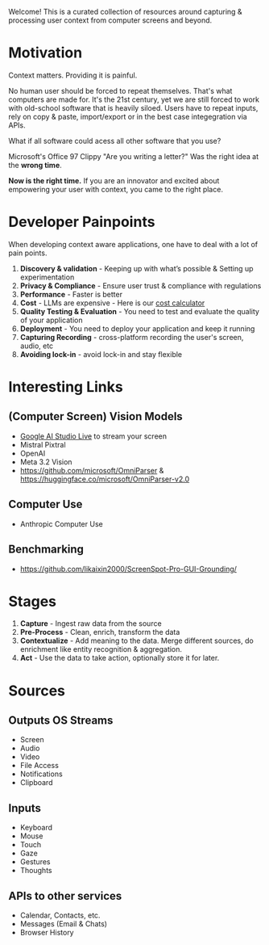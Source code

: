 Welcome! This is a curated collection of resources around capturing &amp; processing user context from computer screens and beyond.

# Motivation 
Context matters. Providing it is painful.

No human user should be forced to repeat themselves. That's what computers are made for. It's the 21st century, yet we are still forced to work with old-school software that is heavily siloed. Users have to repeat inputs, rely on copy & paste, import/export or in the best case integegration via APIs.

What if all software could acess all other software that you use? 

Microsoft's Office 97 Clippy "Are you writing a letter?" Was the right idea at the **wrong time**.

**Now is the right time.** If you are an innovator and excited about empowering your user with context, you came to the right place.

 # Developer Painpoints

 When developing context aware applications, one have to deal with a lot of pain points. 

1. **Discovery & validation** - Keeping up with what’s possible & Setting up experimentation 
1. **Privacy & Compliance** - Ensure user trust & compliance with regulations
2. **Performance** - Faster is better
3. **Cost** - LLMs are expensive - Here is our [cost calculator](https://docs.google.com/spreadsheets/d/16-K-vLpqvAxRUBy4ppqjMmPJyQwZ4E0wxevJdWcmzP4/edit?usp=sharing)
7. **Quality Testing & Evaluation** - You need to test and evaluate the quality of your application
4. **Deployment** - You need to deploy your application and keep it running
5. **Capturing Recording** - cross-platform recording the user's screen, audio, etc
6. **Avoiding lock-in** - avoid lock-in and stay flexible

# Interesting Links

## (Computer Screen) Vision Models 
- [Google AI Studio Live](https://aistudio.google.com/live) to stream your screen  
- Mistral Pixtral
- OpenAI
- Meta 3.2 Vision
- https://github.com/microsoft/OmniParser & https://huggingface.co/microsoft/OmniParser-v2.0

## Computer Use
- Anthropic Computer Use

## Benchmarking
- https://github.com/likaixin2000/ScreenSpot-Pro-GUI-Grounding/


# Stages
1. **Capture** - Ingest raw data from the source
2. **Pre-Process** - Clean, enrich, transform the data
3. **Contextualize** - Add meaning to the data. Merge different sources, do enrichment like entity recognition & aggregation.
4. **Act** - Use the data to take action, optionally store it for later.

# Sources
## Outputs OS Streams 
 - Screen
 - Audio
 - Video
 - File Access
 - Notifications
- Clipboard
## Inputs
 - Keyboard
 - Mouse
 - Touch
 - Gaze
 - Gestures
 - Thoughts
## APIs to other services 
 - Calendar, Contacts, etc.
 - Messages (Email & Chats)
 - Browser History  